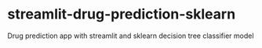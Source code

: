 # streamlit-drug-prediction-sklearn
Drug prediction app with streamlit and sklearn decision tree classifier model
